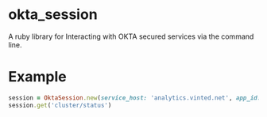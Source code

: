 okta_session
========
A ruby library for Interacting with OKTA secured services via the command line.

Example
=======

```ruby
session = OktaSession.new(service_host: 'analytics.vinted.net', app_id: 'vinted_analyticssaml_2')
session.get('cluster/status')
```
